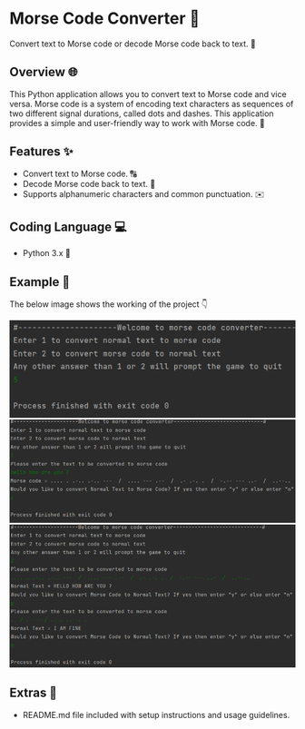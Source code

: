 # Morse Code Converter 📡

Convert text to Morse code or decode Morse code back to text. 📝

## Overview 🌐

This Python application allows you to convert text to Morse code and vice versa. Morse code is a system of encoding text characters as sequences of two different signal durations, called dots and dashes. This application provides a simple and user-friendly way to work with Morse code. 🎯

## Features ✨

- Convert text to Morse code. 🔠
- Decode Morse code back to text. 🔡
- Supports alphanumeric characters and common punctuation. ✉️


## Coding Language 💻

- Python 3.x 🐍

## Example 🎲

The below image shows the working of the project 👇

![Morse code](image1.png)
![Text to Morse code](image2.png)
![Morse code to Text ](image3.png)

## Extras 🚀
- README.md file included with setup instructions and usage guidelines.
